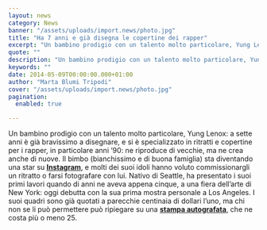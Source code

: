 ```yaml
---
layout: news
category: News
banner: "/assets/uploads/import.news/photo.jpg"
title: "Ha 7 anni e già disegna le copertine dei rapper"
excerpt: "Un bambino prodigio con un talento molto particolare, Yung Lenox: a sette anni è già bravissimo a disegnare, e si è specializzato in ritratti e copertine per i rapper, in particolare anni ’90: ne riproduce di vecchie, ma ne crea anche di nuove. Il bimbo (bianchissimo e di buona famiglia) sta diventando una star su Instagram, [&hellip"
quote: ""
description: "Un bambino prodigio con un talento molto particolare, Yung Lenox: a sette anni è già bravissimo a disegnare, e si è specializzato in ritratti e copertine per i rapper, in particolare anni ’90: ne riproduce di vecchie, ma ne crea anche di nuove. Il bimbo (bianchissimo e di buona famiglia) sta diventando una star su Instagram, [&hellip"
keywords: ""
date: 2014-05-09T00:00:00.000+01:00
author: "Marta Blumi Tripodi"
cover: "/assets/uploads/import.news/photo.jpg"
pagination:
  enabled: true

---
```


[](https://hotmc.com/wp-content/uploads/2014/05/photo.jpg)

Un bambino prodigio con un talento molto particolare, Yung Lenox: a sette anni è già bravissimo a disegnare, e si è specializzato in ritratti e copertine per i rapper, in particolare anni ’90: ne riproduce di vecchie, ma ne crea anche di nuove. Il bimbo (bianchissimo e di buona famiglia) sta diventando una star su [**Instagram**](https://instagram.com/yunglenox "http://instagram.com/yunglenox"), e molti dei suoi idoli hanno voluto commissionargli un ritratto o farsi fotografare con lui. Nativo di Seattle, ha presentato i suoi primi lavori quando di anni ne aveva appena cinque, a una fiera dell’arte di New York: oggi debutta con la sua prima mostra personale a Los Angeles. I suoi quadri sono già quotati a parecchie centinaia di dollari l’uno, ma chi non se li può permettere può ripiegare su una [**stampa autografata**](http://yunglenox.bigcartel.com/ "http://yunglenox.bigcartel.com/"), che ne costa più o meno 25.

[](https://hotmc.com/wp-content/uploads/2014/05/lenox4.jpg) [](https://hotmc.com/wp-content/uploads/2014/05/TribeCalledQuest.jpg) [](https://hotmc.com/wp-content/uploads/2014/05/MM%5F2Pac.png) [](https://hotmc.com/wp-content/uploads/2014/05/gridcell4227137755334714%5Flarge.jpg) [](https://hotmc.com/wp-content/uploads/2014/05/Yung-Lenox.jpg) [](https://hotmc.com/wp-content/uploads/2014/05/6-50670-screen-shot-2013-09-03-at-9-1378230607.jpg)